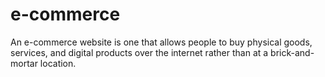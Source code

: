 # e-commerce
An e-commerce website is one that allows people to buy physical goods, services, and digital products over the internet rather than at a brick-and-mortar location.